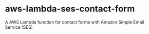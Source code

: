# aws-lambda-ses-contact-form
A AWS Lambda function for contact forms with Amazon Simple Email Service (SES)
